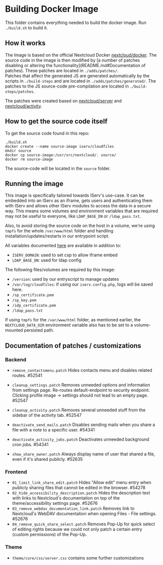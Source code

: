 # Building Docker Image

This folder contains everything needed to build the docker image. Run `./build.sh` to build it.

## How it works

The Image is based on the official Nextcloud Docker [nextcloud/docker](https://github.com/nextcloud/docker).
The source code in the image is then modified by [a number of patches disabling or altering the functionality](README.md#Documentation of patches).
These patches are located in `./adds/patches/`.\
Patches that affect the generated JS are generated automatically by the scripts in `./build-steps` and are located in `./adds/patches/generated/`. The patches to the JS source-code pre-compilation are located in `./build-steps/patches`.

The patches were created based on [nextcloud/server](https://github.com/nextcloud/server) and [nextcloud/activity](https://github.com/nextcloud/activity).

## How to get the source code itself

To get the source code found in this repo:

```shell
./build.sh
docker create --name source-image iserv/cloudfiles
mkdir source
docker cp source-image:/usr/src/nextcloud/. source/
docker rm source-image
```

The source-code will be located in the `source` folder.

## Running the image

This image is specifically tailored towards IServ's use-case. It can be embedded into an IServ as an iframe, gets users and authenticating them with IServ and allows other IServ modules to access the data in a secure way. This means some volumes and environment variables that are required may not be useful to everyone, like `LDAP_BASE_DN` or `/ldap_pass.txt`.

Also, to avoid storing the source code on the host in a volume, we're using `tmpfs` for the whole `/var/www/html` folder and handling installation/updates/restarts in our entrypoint script.

All variables documented [here](https://github.com/nextcloud/docker/blob/20327851c8d9f7b40606844dfdccef5ee2230355/README.md#auto-configuration-via-environment-variables) are available in addition to:
* `ISERV_DOMAIN`: used to set csp to allow iframe embed
* `LDAP_BASE_DN`: used for ldap config

The following files/volumes are required by this image:
- `/version`: used by our entryscript to manage updates
- `/var/log/cloudfiles`: if using our `iserv.config.php`, logs will be saved here.
- `/sp_certificate.pem`
- `/sp_key.pem`
- `/idp_certificate.pem`
- `/ldap_pass.txt`

If using `tmpfs` for the `/var/www/html` folder, as mentioned earlier, the `NEXTCLOUD_DATA_DIR` environment variable also has to be set to a volume-mounted persisted path.

## Documentation of patches / customizations

### Backend

- `remove_contactsmenu.patch`
   Hides contacts menu and disables related routes. #52541

- `cleanup_settings.patch`
   Removes unneeded options and information from settings page. Re-routes default-endpoint to security endpoint. Clicking profile image -> settings should not lead to an empty page. #52547

- `cleanup_activity.patch`
   Removes several unneeded stuff from the sidebar of the activity tab. #52547

- `deactivate_send_mails.patch`
   Disables sending mails when you share a file with a note to a specific user. #54341

- `deactivate_activity_jobs.patch`
   Deactivates unneeded background cron jobs. #54341

- `show_share_owner.patch`
   Always display name of user that shared a file, even if it's shared publicly. #52635

### Frontend

- `01_limit_link_share_edit.patch`
  Hides "Allow edit" menu entry when publicly sharing files that cannot be edited in the browser. #54278
- `02_hide_accessibility_description.patch`
  Hides the description text with links to Nextcloud's documentation on top of the theme/accessibility settings page. #52676
- `03_remove_webdav_documentation_link.patch`
  Removes link to Nextcloud's WebDAV documentation when opening Files - File settings. #52676
- `04_remove_quick_share_select.patch`
  Removes Pop-Up for quick select of editing rights because we could not only patch a certain entry (custom permissions) of the Pop-Up.

### Theme

- `theme/core/css/server.css` contains some further customizations

